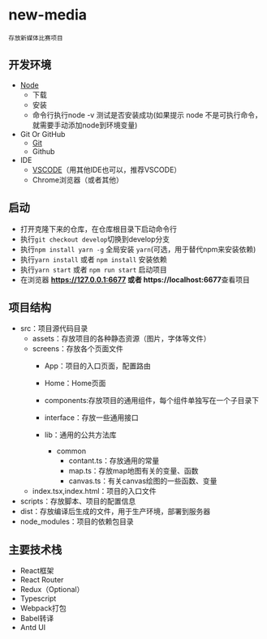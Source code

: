 # new-media 
    存放新媒体比赛项目


## 开发环境
- [Node](https://nodejs.org/zh-cn/)
  - 下载
  - 安装
  - 命令行执行node -v 测试是否安装成功(如果提示 node 不是可执行命令，就需要手动添加node到环境变量)
- Git Or GitHub
  - [Git](https://git-scm.com/downloads)
  - Github
- IDE
  - [VSCODE](https://code.visualstudio.com/Download)（用其他IDE也可以，推荐VSCODE）
  - Chrome浏览器（或者其他）
## 启动
- 打开克隆下来的仓库，在仓库根目录下启动命令行
- 执行`git checkout develop`切换到develop分支
- 执行`npm install yarn -g` 全局安装 `yarn`(可选，用于替代npm来安装依赖)
- 执行`yarn install` 或者 `npm install` 安装依赖
- 执行`yarn start` 或者 `npm run start` 启动项目
- 在浏览器 **https://127.0.0.1:6677 或者 https://localhost:6677**查看项目


## 项目结构
- src：项目源代码目录
  - assets：存放项目的各种静态资源（图片，字体等文件）
  - screens：存放各个页面文件
    - App：项目的入口页面，配置路由
    - Home：Home页面

    - components:存放项目的通用组件，每个组件单独写在一个子目录下
    - interface：存放一些通用接口
    - lib：通用的公共方法库
      - common
        - contant.ts：存放通用的常量
        - map.ts：存放map地图有关的变量、函数
        - canvas.ts：有关canvas绘图的一些函数、变量
  - index.tsx,index.html：项目的入口文件
- scripts：存放脚本、项目的配置信息
- dist：存放编译后生成的文件，用于生产环境，部署到服务器
- node_modules：项目的依赖包目录

## 主要技术栈
- React框架
- React Router
- Redux（Optional）
- Typescript
- Webpack打包
- Babel转译
- Antd UI

## 
